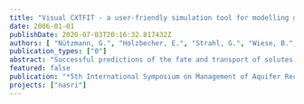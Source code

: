 ```yaml
---
title: "Visual CXTFIT - a user-friendly simulation tool for modelling one-dimensional transport, sorption and degradation processes during bank filtration"
date: 2006-01-01
publishDate: 2020-07-03T20:16:32.817432Z
authors: [ "Nützmann, G.", "Holzbecher, E.", "Strahl, G.", "Wiese, B.", "Licht, E.", "Grützmacher, G." ]
publication_types: ["0"]
abstract: "Successful predictions of the fate and transport of solutes during bank filtration and artificial groundwater recharge depends on the availability of accurate transport parameters. We expand the CXTFIT code (Toride et al., 1995) in order to improve the handling by pre- and post processing modules under Microsoft EXCEL. Inverse modelling results of column experiments with tracers, pharmaceutical residuals and algae toxins demonstrate the applicability of the advanced simulation tool."
featured: false
publication: "*5th International Symposium on Management of Aquifer Recharge / IHP-VI, Series on Groundwater*"
projects: ["nasri"]
---
```


